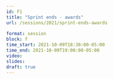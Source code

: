 ```yaml
---
id: F1
title: "Sprint ends - awards"
url: /sessions/2021/sprint-ends-awards
 
format: session
block: f
time_start: 2021-10-09T18:30:00-05:00
time_end: 2021-10-09T19:00:00-05:00
video:
slides:
draft: true
---
```

